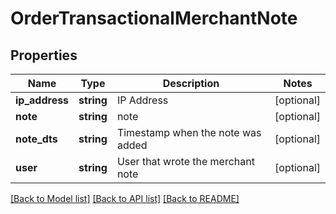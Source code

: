 # OrderTransactionalMerchantNote

## Properties
Name | Type | Description | Notes
------------ | ------------- | ------------- | -------------
**ip_address** | **string** | IP Address | [optional] 
**note** | **string** | note | [optional] 
**note_dts** | **string** | Timestamp when the note was added | [optional] 
**user** | **string** | User that wrote the merchant note | [optional] 

[[Back to Model list]](../README.md#documentation-for-models) [[Back to API list]](../README.md#documentation-for-api-endpoints) [[Back to README]](../README.md)


